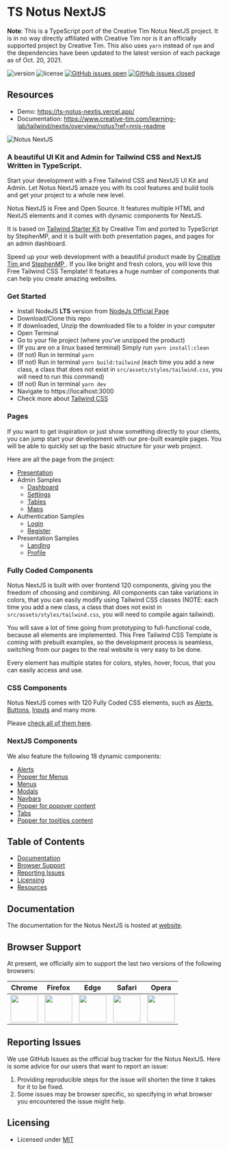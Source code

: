 # TS Notus NextJS 
**Note**: This is a TypeScript port of the Creative Tim Notus NextJS project. It is in no way directly affiliated with Creative Tim nor is it an officially supported project by Creative Tim. This also uses `yarn` instead of `npm` and the dependencies have been updated to the latest version of each package as of Oct. 20, 2021.

![version](https://img.shields.io/badge/version-1.1.0-blue.svg) ![license](https://img.shields.io/badge/license-MIT-blue.svg) <a href="https://github.com/StephenMP/ts-notus-nextjs/issues?q=is%3Aopen+is%3Aissue" target="_blank" rel="noreferrer">![GitHub issues open](https://img.shields.io/github/issues/StephenMP/ts-notus-nextjs.svg)</a> <a href="https://github.com/StephenMP/ts-notus-nextjs/issues?q=is%3Aissue+is%3Aclosed" target="_blank" rel="noreferrer">![GitHub issues closed](https://img.shields.io/github/issues-closed-raw/StephenMP/ts-notus-nextjs.svg)</a>

## Resources
- Demo: <a href="https://ts-notus-nextjs.vercel.app/" target="_blank" rel="noreferrer">https://ts-notus-nextjs.vercel.app/</a>
- Documentation: <a href="https://www.creative-tim.com/learning-lab/tailwind/nextjs/overview/notus?ref=nnjs-readme" target="_blank" rel="noreferrer">https://www.creative-tim.com/learning-lab/tailwind/nextjs/overview/notus?ref=nnjs-readme</a>

![Notus NextJS](https://github.com/creativetimofficial/public-assets/blob/master/notus-nextjs/notus-nextjs.jpg?raw=true)

### A beautiful UI Kit and Admin for Tailwind CSS and NextJS Written in TypeScript.

Start your development with a Free Tailwind CSS and NextJS UI Kit and Admin. Let Notus NextJS amaze you with its cool features and build tools and get your project to a whole new level.

Notus NextJS is Free and Open Source. It features multiple HTML and NextJS elements and it comes with dynamic components for NextJS.

It is based on [Tailwind Starter Kit](https://www.creative-tim.com/learning-lab/tailwind-starter-kit/presentation?ref=nnjs-github-readme) by Creative Tim and ported to TypeScript by StephenMP, and it is built with both presentation pages, and pages for an admin dashboard.

Speed up your web development with a beautiful product made by <a href="https://creative-tim.com/" target="_blank" rel="noreferrer">Creative Tim </a> and <a href="https://github.com/StephenMP" target="_blank" rel="noreferrer">StephenMP </a>. If you like bright and fresh colors, you will love this Free Tailwind CSS Template! It features a huge number of components that can help you create amazing websites.

### Get Started

- Install NodeJS **LTS** version from <a href="https://nodejs.org/en/">NodeJs Official Page</a>
- Download/Clone this repo
- If downloaded, Unzip the downloaded file to a folder in your computer
- Open Terminal
- Go to your file project (where you’ve unzipped the product)
- (If you are on a linux based terminal) Simply run `yarn install:clean`
- (If not) Run in terminal `yarn`
- (If not) Run in terminal `yarn build:tailwind` (each time you add a new class, a class that does not exist in `src/assets/styles/tailwind.css`, you will need to run this command)
- (If not) Run in terminal `yarn dev`
- Navigate to https://localhost:3000
- Check more about [Tailwind CSS](https://tailwindcss.com/)

### Pages

If you want to get inspiration or just show something directly to your clients,
you can jump start your development with our pre-built example pages. You will be able
to quickly set up the basic structure for your web project.

Here are all the page from the project:
- [Presentation](https://demos.creative-tim.com/notus-nextjs/?ref=nnjs-github-readme)
- Admin Samples
  - [Dashboard](https://demos.creative-tim.com/notus-nextjs/admin/dashboard?ref=nnjs-github-readme)
  - [Settings](https://demos.creative-tim.com/notus-nextjs/admin/settings?ref=nnjs-github-readme)
  - [Tables](https://demos.creative-tim.com/notus-nextjs/admin/tables?ref=nnjs-github-readme)
  - [Maps](https://demos.creative-tim.com/notus-nextjs/admin/maps?ref=nnjs-github-readme)
- Authentication Samples
  - [Login](https://demos.creative-tim.com/notus-nextjs/auth/login?ref=nnjs-github-readme)
  - [Register](https://demos.creative-tim.com/notus-nextjs/auth/register?ref=nnjs-github-readme)
- Presentation Samples
  - [Landing](https://demos.creative-tim.com/notus-nextjs/landing?ref=nnjs-github-readme)
  - [Profile](https://demos.creative-tim.com/notus-nextjs/profile?ref=nnjs-github-readme)


### Fully Coded Components

Notus NextJS is built with over frontend 120 components, giving you the freedom of choosing and combining. All components can take variations in colors, that you can easily modify using Tailwind CSS classes (NOTE: each time you add a new class, a class that does not exist in `src/assets/styles/tailwind.css`, you will need to compile again tailwind).

You will save a lot of time going from prototyping to full-functional code, because all elements are implemented.
This Free Tailwind CSS Template is coming with prebuilt examples, so the development process is seamless, switching from our pages to the real website is very easy to be done.

Every element has multiple states for colors, styles, hover, focus, that you can easily access and use.


### CSS Components

Notus NextJS comes with 120 Fully Coded CSS elements, such as [Alerts](https://www.creative-tim.com/learning-lab/tailwind/nextjs/alerts/notus?ref=nnjs-github-readme), [Buttons](https://www.creative-tim.com/learning-lab/tailwind/nextjs/buttons/notus?ref=nnjs-github-readme), [Inputs](https://www.creative-tim.com/learning-lab/tailwind/nextjs/inputs/notus?ref=nnjs-github-readme) and many more.

Please [check all of them here](https://www.creative-tim.com/learning-lab/tailwind/nextjs/alerts/notus?ref=nnjs-github-readme).

### NextJS Components

We also feature the following 18 dynamic components:
- [Alerts](https://www.creative-tim.com/learning-lab/tailwind/nextjs/alerts/notus?ref=nnjs-github-readme)
- [Popper for Menus](https://www.creative-tim.com/learning-lab/tailwind/nextjs/dropdowns/notus?ref=nnjs-github-readme)
- [Menus](https://www.creative-tim.com/learning-lab/tailwind/nextjs/menus/notus?ref=nnjs-github-readme)
- [Modals](https://www.creative-tim.com/learning-lab/tailwind/nextjs/modals/notus?ref=nnjs-github-readme)
- [Navbars](https://www.creative-tim.com/learning-lab/tailwind/nextjs/navbar/notus?ref=nnjs-github-readme)
- [Popper for popover content](https://www.creative-tim.com/learning-lab/tailwind/nextjs/popovers/notus?ref=nnjs-github-readme)
- [Tabs](https://www.creative-tim.com/learning-lab/tailwind/nextjs/tabs/notus?ref=nnjs-github-readme)
- [Popper for tooltips content](https://www.creative-tim.com/learning-lab/tailwind/nextjs/tooltips/notus?ref=nnjs-github-readme)


## Table of Contents

* [Documentation](#documentation)
* [Browser Support](#browser-support)
* [Reporting Issues](#reporting-issues)
* [Licensing](#licensing)
* [Resources](#resources)

## Documentation
The documentation for the Notus NextJS is hosted at <a href="https://www.creative-tim.com/learning-lab/tailwind/nextjs/overview/notus?ref=nnjs-readme" target="_blank" rel="noreferrer">website</a>.

## Browser Support

At present, we officially aim to support the last two versions of the following browsers:

| Chrome | Firefox | Edge | Safari | Opera |
|:---:|:---:|:---:|:---:|:---:|
| <img src="https://github.com/creativetimofficial/public-assets/blob/master/logos/chrome-logo.png?raw=true" width="64" height="64"> | <img src="https://raw.githubusercontent.com/creativetimofficial/public-assets/master/logos/firefox-logo.png" width="64" height="64"> | <img src="https://raw.githubusercontent.com/creativetimofficial/public-assets/master/logos/edge-logo.png" width="64" height="64"> | <img src="https://raw.githubusercontent.com/creativetimofficial/public-assets/master/logos/safari-logo.png" width="64" height="64"> | <img src="https://raw.githubusercontent.com/creativetimofficial/public-assets/master/logos/opera-logo.png" width="64" height="64"> |

## Reporting Issues

We use GitHub Issues as the official bug tracker for the Notus NextJS. Here is some advice for our users that want to report an issue:

1. Providing reproducible steps for the issue will shorten the time it takes for it to be fixed.
1. Some issues may be browser specific, so specifying in what browser you encountered the issue might help.

## Licensing

- Licensed under <a href="https://github.com/StephenMP/ts-notus-nextjs/blob/main/LICENSE.md" target="_blank" rel="noreferrer">MIT</a>
